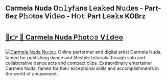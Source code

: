 ## Carmela Nuda O𝚗𝚕yf𝚊ns L𝚎a𝚔ed N𝚞𝚍es - Part-6ez P𝚑𝚘tos Vi𝚍𝚎o - H𝚘𝚝 Part L𝚎a𝚔s KOBrz

# <h2><a href="http://kf6j38t.oniu.top/?m=Carmela+Nuda">🔗👉 🔴 Carmela Nuda P𝚑ot𝚘𝚜 V𝚒d𝚎o</a></h2>

[![Carmela Nuda Nu𝚍e𝚜](https://i.imgur.com/0qMVB7G.gif)](http://kf6j38t.oniu.top/?m=Carmela+Nuda)
Online performer and digital artist Carmela Nuda, famed for publishing dance and lifestyle tutorials through solo and collaborative dance acts and compact clips. Extraordinary entertainer Carmela Nuda, famed for their exceptional skills and accomplishments in the world of amusement.  
